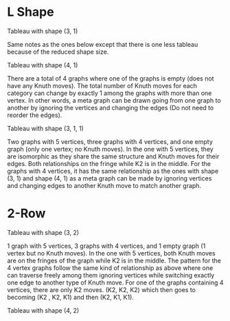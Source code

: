 # L Shape

Tableau with shape (3, 1)

Same notes as the ones below except that there is one less tableau because of the reduced shape size.

Tableau with shape (4, 1)

There are a total of 4 graphs where one of the graphs is empty (does not have any Knuth moves). The total number of Knuth moves for each category can change by exactly 1 among the graphs with more than one vertex. In other words, a meta graph can be drawn going from one graph to another by ignoring the vertices and changing the edges (Do not need to reorder the edges).

Tableau with shape (3, 1, 1)

Two graphs with 5 vertices, three graphs with 4 vertices, and one empty graph (only one vertex; no Knuth moves). In the one with 5 vertices, they are isomorphic as they share the same structure and Knuth moves for their edges. Both relationships on the fringe while K2 is in the middle. For the graphs with 4 vertices, it has the same relationship as the ones with shape (3, 1) and shape (4, 1) as a meta graph can be made by ignoring vertices and changing edges to another Knuth move to match another graph.

# 2-Row

Tableau with shape (3, 2)

1 graph with 5 vertices, 3 graphs with 4 vertices, and 1 empty graph (1 vertex but no Knuth moves). In the one with 5 vertices, both Knuth moves are on the fringes of the graph while K2 is in the middle. The pattern for the 4 vertex graphs follow the same kind of relationship as above where one can traverse freely among them ignoring vertices while switching exactly one edge to another type of Knuth move. For one of the graphs containing 4 vertices, there are only K2 moves. (K2, K2, K2) which then goes to becoming (K2 , K2, K1) and then (K2, K1, K1). 

Tableau with shape (4, 2)

